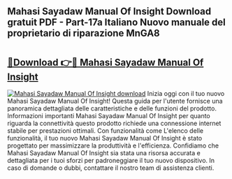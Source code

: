 ## Mahasi Sayadaw Manual Of Insight Download gratuit PDF - Part-17a Italiano Nuovo manuale del proprietario di riparazione MnGA8

# <h2><a href="http://df9zmm7.blite.top/?on=Mahasi+Sayadaw+Manual+Of+Insight">🔗Download 👉🔴 Mahasi Sayadaw Manual Of Insight</a></h2>

[![Mahasi Sayadaw Manual Of Insight download](https://i.imgur.com/lujVjoI.png)](http://df9zmm7.blite.top/?on=Mahasi+Sayadaw+Manual+Of+Insight)
Inizia oggi con il tuo nuovo Mahasi Sayadaw Manual Of Insight! Questa guida per l'utente fornisce una panoramica dettagliata delle caratteristiche e delle funzioni del prodotto. Informazioni importanti Mahasi Sayadaw Manual Of Insight per quanto riguarda la connettività questo prodotto richiede una connessione internet stabile per prestazioni ottimali. Con funzionalità come L'elenco delle funzionalità, il tuo nuovo Mahasi Sayadaw Manual Of Insight è stato progettato per massimizzare la produttività e l'efficienza. Confidiamo che Mahasi Sayadaw Manual Of Insight sia stata una risorsa accurata e dettagliata per i tuoi sforzi per padroneggiare il tuo nuovo dispositivo. In caso di domande o dubbi, contattare il nostro team di assistenza clienti.
